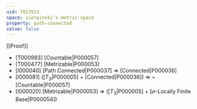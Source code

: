 ```yaml
---
uid: T017013
space: sierpinski's-metric-space
property: path-connected
value: false
---
```

[[Proof]]

* [T000993] [Countable|P000057]
* [T000477] [Metrizable|P000053]
* [I000040] [Path Connected|P000037] => [Connected|P000036]
* [I000081] ([$T_3$|P000005] + [Connected|P000036]) => ~[Countable|P000057]
* [I000020] [Metrizable|P000053] => ([$T_3$|P000005] + [$\sigma$-Locally Finite Base|P000054])

